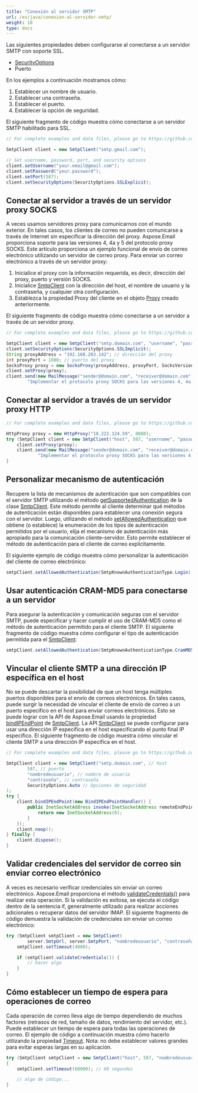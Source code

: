```yaml
---
title: "Conexión al servidor SMTP"
url: /es/java/conexion-al-servidor-smtp/
weight: 10
type: docs
---
```



Las siguientes propiedades deben configurarse al conectarse a un servidor SMTP con soporte SSL.

- [SecurityOptions](https://reference.aspose.com/email/java/com.aspose.email/securityoptions/)
- Puerto

En los ejemplos a continuación mostramos cómo:

1. Establecer un nombre de usuario.
1. Establecer una contraseña.
1. Establecer el puerto.
1. Establecer la opción de seguridad.

El siguiente fragmento de código muestra cómo conectarse a un servidor SMTP habilitado para SSL.

~~~Java
// For complete examples and data files, please go to https://github.com/aspose-email/Aspose.Email-for-Java

SmtpClient client = new SmtpClient("smtp.gmail.com");

// Set username, password, port, and security options
client.setUsername("your.email@gmail.com");
client.setPassword("your.password");
client.setPort(587);
client.setSecurityOptions(SecurityOptions.SSLExplicit);
~~~

## **Conectar al servidor a través de un servidor proxy SOCKS**

A veces usamos servidores proxy para comunicarnos con el mundo exterior. En tales casos, los clientes de correo no pueden comunicarse a través de Internet sin especificar la dirección del proxy. Aspose.Email proporciona soporte para las versiones 4, 4a y 5 del protocolo proxy SOCKS. Este artículo proporciona un ejemplo funcional de envío de correo electrónico utilizando un servidor de correo proxy. Para enviar un correo electrónico a través de un servidor proxy:

1. Inicialice el proxy con la información requerida, es decir, dirección del proxy, puerto y versión SOCKS.
1. Inicialice [SmtpClient](https://reference.aspose.com/email/java/com.aspose.email/smtpclient/) con la dirección del host, el nombre de usuario y la contraseña, y cualquier otra configuración.
1. Establezca la propiedad Proxy del cliente en el objeto [Proxy](https://reference.aspose.com/email/java/com.aspose.email/emailclient/#getProxy--) creado anteriormente.

El siguiente fragmento de código muestra cómo conectarse a un servidor a través de un servidor proxy.

~~~Java
// For complete examples and data files, please go to https://github.com/aspose-email/Aspose.Email-for-Java

SmtpClient client = new SmtpClient("smtp.domain.com", "username", "password");
client.setSecurityOptions(SecurityOptions.SSLImplicit);
String proxyAddress = "192.168.203.142"; // dirección del proxy
int proxyPort = 1080; // puerto del proxy
SocksProxy proxy = new SocksProxy(proxyAddress, proxyPort, SocksVersion.SocksV5);
client.setProxy(proxy);
client.send(new MailMessage("sender@domain.com", "receiver@domain.com", "Enviando correo electrónico a través del proxy",
        "Implementar el protocolo proxy SOCKS para las versiones 4, 4a, 5 (solo autenticación de nombre de usuario/contraseña)"));
~~~ 

## **Conectar al servidor a través de un servidor proxy HTTP**

~~~Java
// For complete examples and data files, please go to https://github.com/aspose-email/Aspose.Email-for-Java

HttpProxy proxy = new HttpProxy("18.222.124.59", 8080);
try (SmtpClient client = new SmtpClient("host", 587, "username", "password")) {
    client.setProxy(proxy);
    client.send(new MailMessage("sender@domain.com", "receiver@domain.com", "Enviando correo electrónico a través del proxy",
            "Implementar el protocolo proxy SOCKS para las versiones 4, 4a, 5 (solo autenticación de nombre de usuario/contraseña)"));
}
~~~ 

## **Personalizar mecanismo de autenticación**

Recupere la lista de mecanismos de autenticación que son compatibles con el servidor SMTP utilizando el método [getSupportedAuthentication](https://reference.aspose.com/email/java/com.aspose.email/smtpclient/#getSupportedAuthentication--) de la clase [SmtpClient](https://reference.aspose.com/email/java/com.aspose.email/smtpclient/). Este método permite al cliente determinar qué métodos de autenticación están disponibles para establecer una conexión segura con el servidor. Luego, utilizando el método [setAllowedAuthentication](https://reference.aspose.com/email/java/com.aspose.email/smtpclient/#setAllowedAuthentication-long-) que obtiene (o establece) la enumeración de los tipos de autenticación permitidos por el usuario, elija el mecanismo de autenticación más apropiado para la comunicación cliente-servidor. Esto permite establecer el método de autenticación para el cliente de correo explícitamente.

El siguiente ejemplo de código muestra cómo personalizar la autenticación del cliente de correo electrónico:

```java
smtpClient.setAllowedAuthentication(SmtpKnownAuthenticationType.Login);
```

## **Usar autenticación CRAM-MD5 para conectarse a un servidor**

Para asegurar la autenticación y comunicación seguras con el servidor SMTP, puede especificar y hacer cumplir el uso de CRAM-MD5 como el método de autenticación permitido para el cliente SMTP. El siguiente fragmento de código muestra cómo configurar el tipo de autenticación permitida para el [SmtpClient](https://reference.aspose.com/email/java/com.aspose.email/smtpclient/):

```java
smtpClient.setAllowedAuthentication(SmtpKnownAuthenticationType.CramMD5);
```

## **Vincular el cliente SMTP a una dirección IP específica en el host**

No se puede descartar la posibilidad de que un host tenga múltiples puertos disponibles para el envío de correos electrónicos. En tales casos, puede surgir la necesidad de vincular el cliente de envío de correo a un puerto específico en el host para enviar correos electrónicos. Esto se puede lograr con la API de Aspose.Email usando la propiedad [bindIPEndPoint](https://reference.aspose.com/email/java/com.aspose.email/smtpclient/#bindIPEndPoint-com.aspose.email.BindIPEndPointHandler-) de [SmtpClient](https://reference.aspose.com/email/java/com.aspose.email/smtpclient/). La API [SmtpClient](https://reference.aspose.com/email/java/com.aspose.email/smtpclient/) se puede configurar para usar una dirección IP específica en el host especificando el punto final IP específico. El siguiente fragmento de código muestra cómo vincular el cliente SMTP a una dirección IP específica en el host.

~~~Java
// For complete examples and data files, please go to https://github.com/aspose-email/Aspose.Email-for-Java

SmtpClient client = new SmtpClient("smtp.domain.com", // host
        587, // puerto
        "nombredeusuario", // nombre de usuario
        "contraseña", // contraseña
        SecurityOptions.Auto // Opciones de seguridad
);
try {
    client.bindIPEndPoint(new BindIPEndPointHandler() {
        public InetSocketAddress invoke(InetSocketAddress remoteEndPoint) {
            return new InetSocketAddress(0);
        }
    });
    client.noop();
} finally {
    client.dispose();
}
~~~ 

## **Validar credenciales del servidor de correo sin enviar correo electrónico**

A veces es necesario verificar credenciales sin enviar un correo electrónico. Aspose.Email proporciona el método [validateCredentials()](https://reference.aspose.com/email/java/com.aspose.email/smtpclient/#validateCredentials--) para realizar esta operación. Si la validación es exitosa, se ejecuta el código dentro de la sentencia if, generalmente utilizado para realizar acciones adicionales o recuperar datos del servidor IMAP. El siguiente fragmento de código demuestra la validación de credenciales sin enviar un correo electrónico:

```java
try (SmtpClient smtpClient = new SmtpClient(
        server.SmtpUrl, server.SmtpPort, "nombredeusuario", "contraseña", SecurityOptions.Auto)) {
    smtpClient.setTimeout(4000);

    if (smtpClient.validateCredentials()) {
        // hacer algo
    }
}
```

## **Cómo establecer un tiempo de espera para operaciones de correo**

Cada operación de correo lleva algo de tiempo dependiendo de muchos factores (retrasos de red, tamaño de datos, rendimiento del servidor, etc.). Puede establecer un tiempo de espera para todas las operaciones de correo. El ejemplo de código a continuación muestra cómo hacerlo utilizando la propiedad [Timeout](https://reference.aspose.com/email/java/com.aspose.email/emailclient/#getTimeout--). Nota: no debe establecer valores grandes para evitar esperas largas en su aplicación.

~~~Java
try (SmtpClient smtpClient = new SmtpClient("host", 587, "nombredeusuario", "contraseña", SecurityOptions.SSLExplicit))
{
    smtpClient.setTimeout(60000); // 60 segundos

    // algo de código...
}
~~~